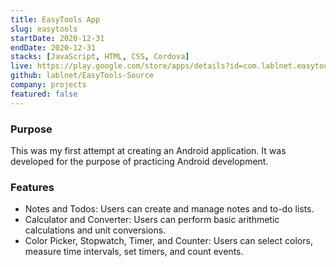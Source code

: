 ```yaml
---
title: EasyTools App
slug: easytools
startDate: 2020-12-31
endDate: 2020-12-31
stacks: [JavaScript, HTML, CSS, Cordova]
live: https://play.google.com/store/apps/details?id=com.lablnet.easytools
github: lablnet/EasyTools-Source
company: projects
featured: false
---
```


### Purpose
This was my first attempt at creating an Android application. It was developed for the purpose of practicing Android development.

### Features
- Notes and Todos: Users can create and manage notes and to-do lists.
- Calculator and Converter: Users can perform basic arithmetic calculations and unit conversions.
- Color Picker, Stopwatch, Timer, and Counter: Users can select colors, measure time intervals, set timers, and count events.
